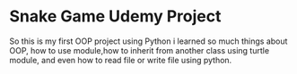 # Snake Game Udemy Project

So this is my first OOP project using Python i learned so much things about OOP, how to use module,how to inherit from another class using turtle module, and even how to read file or write file using python.

